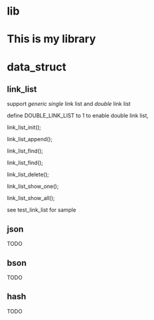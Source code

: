 # lib

# This is my library

# data_struct

## link_list
support *generic* *single* link list and *double* link list

define DOUBLE_LINK_LIST to 1 to enable double link list, 

link_list_init();

link_list_append();

link_list_find();

link_list_find();

link_list_delete();

link_list_show_one();

link_list_show_all();

see test_link_list for sample

## json
TODO
## bson
TODO
## hash
TODO
